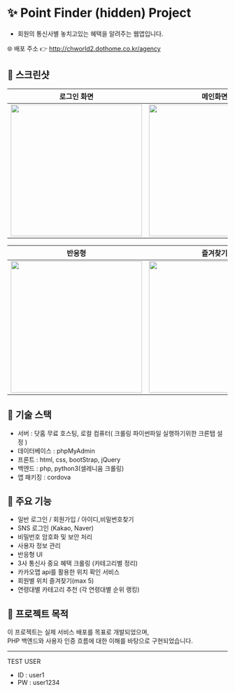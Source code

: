 # ✨ Point Finder (hidden) Project

- 회원의 통신사별 놓치고있는 혜택을 알려주는 웹앱입니다.

🌐 배포 주소 👉 http://chworld2.dothome.co.kr/agency

## 📸 스크린샷

| 로그인 화면 | 메인화면 |
|-------------|-------------|
| <img width="300" src="https://github.com/user-attachments/assets/6f4115ed-d673-4bb8-b072-135bafebdd46" /> | <img width="300" src="https://github.com/user-attachments/assets/a8bfeb6f-5f84-4443-ba4d-14b90fdc772c" /> |

| 반응형 | 즐겨찾기 |
|-------------|-------------|
| <img width="300" src="https://github.com/user-attachments/assets/85a74642-5879-40e8-a1f4-4fa63d04a369" /> | <img width="300" src="https://github.com/user-attachments/assets/40ab1f7a-673e-495a-ae72-5f3c5768d86e" /> |

## 🧰 기술 스택

- 서버 : 닷홈 무료 호스팅, 로컬 컴퓨터( 크롤링 파이썬파일 실행하기위한 크론탭 설정 )
- 데이터베이스 : phpMyAdmin
- 프론트 : html, css, bootStrap, jQuery
- 백엔드 : php, python3(셀레니움 크롤링)
- 앱 패키징 : cordova

## 🔐 주요 기능

- 일반 로그인 / 회원가입 / 아이디,비밀번호찾기
- SNS 로그인 (Kakao, Naver)
- 비밀번호 암호화 및 보안 처리
- 사용자 정보 관리
- 반응형 UI
- 3사 통신사 중요 혜택 크롤링 (카테고리별 정리)
- 카카오맵 api를 활용한 위치 확인 서비스
- 회원별 위치 즐겨찾기(max 5)
- 연령대별 카테고리 추천 (각 연령대별 순위 랭킹)

## 🚀 프로젝트 목적

이 프로젝트는 실제 서비스 배포를 목표로 개발되었으며,  
PHP 백엔드와 사용자 인증 흐름에 대한 이해를 바탕으로 구현되었습니다.

---

TEST USER
- ID : user1
- PW : user1234
